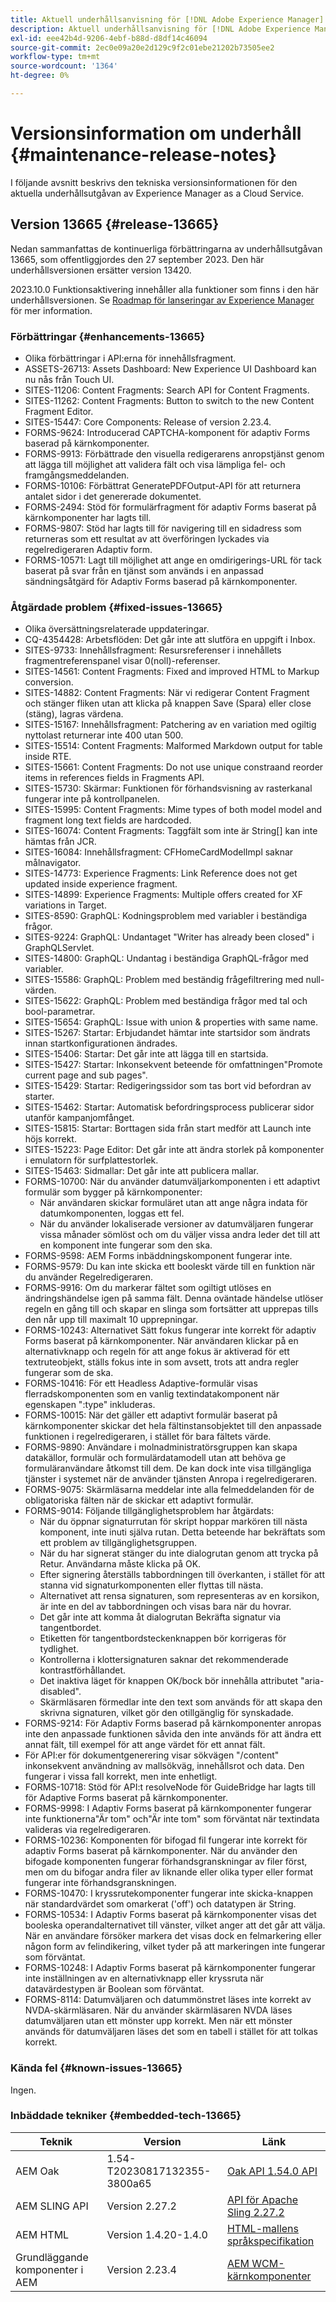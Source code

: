 ```yaml
---
title: Aktuell underhållsanvisning för [!DNL Adobe Experience Manager] as a Cloud Service.
description: Aktuell underhållsanvisning för [!DNL Adobe Experience Manager] as a Cloud Service.
exl-id: eee42b4d-9206-4ebf-b88d-d8df14c46094
source-git-commit: 2ec0e09a20e2d129c9f2c01ebe21202b73505ee2
workflow-type: tm+mt
source-wordcount: '1364'
ht-degree: 0%

---
```


# Versionsinformation om underhåll {#maintenance-release-notes}

I följande avsnitt beskrivs den tekniska versionsinformationen för den aktuella underhållsutgåvan av Experience Manager as a Cloud Service.

## Version 13665 {#release-13665}

Nedan sammanfattas de kontinuerliga förbättringarna av underhållsutgåvan 13665, som offentliggjordes den 27 september 2023. Den här underhållsversionen ersätter version 13420.

2023.10.0 Funktionsaktivering innehåller alla funktioner som finns i den här underhållsversionen. Se [Roadmap för lanseringar av Experience Manager](https://experienceleague.adobe.com/docs/experience-manager-release-information/aem-release-updates/update-releases-roadmap.html) för mer information.

### Förbättringar {#enhancements-13665}

* Olika förbättringar i API:erna för innehållsfragment.
* ASSETS-26713: Assets Dashboard: New Experience UI Dashboard kan nu nås från Touch UI.
* SITES-11206: Content Fragments: Search API for Content Fragments.
* SITES-11262: Content Fragments: Button to switch to the new Content Fragment Editor.
* SITES-15447: Core Components: Release of version 2.23.4.
* FORMS-9624: Introducerad CAPTCHA-komponent för adaptiv Forms baserad på kärnkomponenter.
* FORMS-9913: Förbättrade den visuella redigerarens anropstjänst genom att lägga till möjlighet att validera fält och visa lämpliga fel- och framgångsmeddelanden.
* FORMS-10106: Förbättrat GeneratePDFOutput-API för att returnera antalet sidor i det genererade dokumentet.
* FORMS-2494: Stöd för formulärfragment för adaptiv Forms baserat på kärnkomponenter har lagts till.
* FORMS-9807: Stöd har lagts till för navigering till en sidadress som returneras som ett resultat av att överföringen lyckades via regelredigeraren Adaptiv form.
* FORMS-10571: Lagt till möjlighet att ange en omdirigerings-URL för tack baserat på svar från en tjänst som används i en anpassad sändningsåtgärd för Adaptiv Forms baserad på kärnkomponenter.

### Åtgärdade problem {#fixed-issues-13665}

* Olika översättningsrelaterade uppdateringar.
* CQ-4354428: Arbetsflöden: Det går inte att slutföra en uppgift i Inbox.
* SITES-9733: Innehållsfragment: Resursreferenser i innehållets fragmentreferenspanel visar 0(noll)-referenser.
* SITES-14561: Content Fragments: Fixed and improved HTML to Markup conversion.
* SITES-14882: Content Fragments: När vi redigerar Content Fragment och stänger fliken utan att klicka på knappen Save (Spara) eller close (stäng), lagras värdena.
* SITES-15167: Innehållsfragment: Patchering av en variation med ogiltig nyttolast returnerar inte 400 utan 500.
* SITES-15514: Content Fragments: Malformed Markdown output for table inside RTE.
* SITES-15661: Content Fragments: Do not use unique constraand reorder items in references fields in Fragments API.
* SITES-15730: Skärmar: Funktionen för förhandsvisning av rasterkanal fungerar inte på kontrollpanelen.
* SITES-15995: Content Fragments: Mime types of both model model and fragment long text fields are hardcoded.
* SITES-16074: Content Fragments: Taggfält som inte är String[] kan inte hämtas från JCR.
* SITES-16084: Innehållsfragment: CFHomeCardModelImpl saknar målnavigator.
* SITES-14773: Experience Fragments: Link Reference does not get updated inside experience fragment.
* SITES-14899: Experience Fragments: Multiple offers created for XF variations in Target.
* SITES-8590: GraphQL: Kodningsproblem med variabler i beständiga frågor.
* SITES-9224: GraphQL: Undantaget &quot;Writer has already been closed&quot; i GraphQLServlet.
* SITES-14800: GraphQL: Undantag i beständiga GraphQL-frågor med variabler.
* SITES-15586: GraphQL: Problem med beständig frågefiltrering med null-värden.
* SITES-15622: GraphQL: Problem med beständiga frågor med tal och bool-parametrar.
* SITES-15654: GraphQL: Issue with union &amp; properties with same name.
* SITES-15267: Startar: Erbjudandet hämtar inte startsidor som ändrats innan startkonfigurationen ändrades.
* SITES-15406: Startar: Det går inte att lägga till en startsida.
* SITES-15427: Startar: Inkonsekvent beteende för omfattningen&quot;Promote current page and sub pages&quot;.
* SITES-15429: Startar: Redigeringssidor som tas bort vid befordran av starter.
* SITES-15462: Startar: Automatisk befordringsprocess publicerar sidor utanför kampanjomfånget.
* SITES-15815: Startar: Borttagen sida från start medför att Launch inte höjs korrekt.
* SITES-15223: Page Editor: Det går inte att ändra storlek på komponenter i emulatorn för surfplattestorlek.
* SITES-15463: Sidmallar: Det går inte att publicera mallar.
* FORMS-10700: När du använder datumväljarkomponenten i ett adaptivt formulär som bygger på kärnkomponenter:
   * När användaren skickar formuläret utan att ange några indata för datumkomponenten, loggas ett fel.
   * När du använder lokaliserade versioner av datumväljaren fungerar vissa månader sömlöst och om du väljer vissa andra leder det till att en komponent inte fungerar som den ska.
* FORMS-9598: AEM Forms inbäddningskomponent fungerar inte.
* FORMS-9579: Du kan inte skicka ett booleskt värde till en funktion när du använder Regelredigeraren.
* FORMS-9916: Om du markerar fältet som ogiltigt utlöses en ändringshändelse igen på samma fält. Denna oväntade händelse utlöser regeln en gång till och skapar en slinga som fortsätter att upprepas tills den når upp till maximalt 10 upprepningar.
* FORMS-10243: Alternativet Sätt fokus fungerar inte korrekt för adaptiv Forms baserat på kärnkomponenter. När användaren klickar på en alternativknapp och regeln för att ange fokus är aktiverad för ett textruteobjekt, ställs fokus inte in som avsett, trots att andra regler fungerar som de ska.
* FORMS-10416: För ett Headless Adaptive-formulär visas flerradskomponenten som en vanlig textindatakomponent när egenskapen &quot;:type&quot; inkluderas.
* FORMS-10015: När det gäller ett adaptivt formulär baserat på kärnkomponenter skickar det hela fältinstansobjektet till den anpassade funktionen i regelredigeraren, i stället för bara fältets värde.
* FORMS-9890: Användare i molnadministratörsgruppen kan skapa datakällor, formulär och formulärdatamodell utan att behöva ge formuläranvändare åtkomst till dem. De kan dock inte visa tillgängliga tjänster i systemet när de använder tjänsten Anropa i regelredigeraren.
* FORMS-9075: Skärmläsarna meddelar inte alla felmeddelanden för de obligatoriska fälten när de skickar ett adaptivt formulär.
* FORMS-9014: Följande tillgänglighetsproblem har åtgärdats:
   * När du öppnar signaturrutan för skript hoppar markören till nästa komponent, inte inuti själva rutan. Detta beteende har bekräftats som ett problem av tillgänglighetsgruppen.
   * När du har signerat stänger du inte dialogrutan genom att trycka på Retur. Användarna måste klicka på OK.
   * Efter signering återställs tabbordningen till överkanten, i stället för att stanna vid signaturkomponenten eller flyttas till nästa.
   * Alternativet att rensa signaturen, som representeras av en korsikon, är inte en del av tabbordningen och visas bara när du hovrar.
   * Det går inte att komma åt dialogrutan Bekräfta signatur via tangentbordet.
   * Etiketten för tangentbordsteckenknappen bör korrigeras för tydlighet.
   * Kontrollerna i klottersignaturen saknar det rekommenderade kontrastförhållandet.
   * Det inaktiva läget för knappen OK/bock bör innehålla attributet &quot;aria-disabled&quot;.
   * Skärmläsaren förmedlar inte den text som används för att skapa den skrivna signaturen, vilket gör den otillgänglig för synskadade.
* FORMS-9214: För Adaptiv Forms baserad på kärnkomponenter anropas inte den anpassade funktionen såvida den inte används för att ändra ett annat fält, till exempel för att ange värdet för ett annat fält.
* För API:er för dokumentgenerering visar sökvägen &quot;/content&quot; inkonsekvent användning av mallsökväg, innehållsrot och data. Den fungerar i vissa fall korrekt, men inte enhetligt.
* FORMS-10718: Stöd för API:t resolveNode för GuideBridge har lagts till för Adaptive Forms baserat på kärnkomponenter.
* FORMS-9998: I Adaptiv Forms baserat på kärnkomponenter fungerar inte funktionerna&quot;Är tom&quot; och&quot;Är inte tom&quot; som förväntat när textindata valideras via regelredigeraren.
* FORMS-10236: Komponenten för bifogad fil fungerar inte korrekt för adaptiv Forms baserat på kärnkomponenter. När du använder den bifogade komponenten fungerar förhandsgranskningar av filer först, men om du bifogar andra filer av liknande eller olika typer eller format fungerar inte förhandsgranskningen.
* FORMS-10470: I kryssrutekomponenter fungerar inte skicka-knappen när standardvärdet som omarkerat (&#39;off&#39;) och datatypen är String.
* FORMS-10534: I Adaptiv Forms baserat på kärnkomponenter visas det booleska operandalternativet till vänster, vilket anger att det går att välja. När en användare försöker markera det visas dock en felmarkering eller någon form av felindikering, vilket tyder på att markeringen inte fungerar som förväntat.
* FORMS-10248: I Adaptiv Forms baserat på kärnkomponenter fungerar inte inställningen av en alternativknapp eller kryssruta när datavärdestypen är Boolean som förväntat.
* FORMS-8114: Datumväljaren och datummönstret läses inte korrekt av NVDA-skärmläsaren. När du använder skärmläsaren NVDA läses datumväljaren utan ett mönster upp korrekt. Men när ett mönster används för datumväljaren läses det som en tabell i stället för att tolkas korrekt.

### Kända fel {#known-issues-13665}

Ingen.

### Inbäddade tekniker {#embedded-tech-13665}

| Teknik | Version | Länk |
|---|---|---|
| AEM Oak | 1.54-T20230817132355-3800a65 | [Oak API 1.54.0 API](https://www.javadoc.io/doc/org.apache.jackrabbit/oak-api/1.54.0/index.html) |
| AEM SLING API | Version 2.27.2 | [API för Apache Sling 2.27.2](https://www.javadoc.io/doc/org.apache.sling/org.apache.sling.api/latest/index.html) |
| AEM HTML | Version 1.4.20-1.4.0 | [HTML-mallens språkspecifikation](https://github.com/adobe/htl-spec) |
| Grundläggande komponenter i AEM | Version 2.23.4 | [AEM WCM-kärnkomponenter](https://github.com/adobe/aem-core-wcm-components) |
